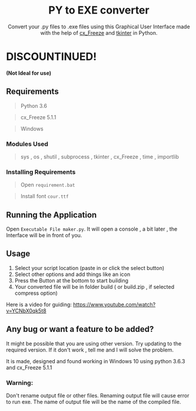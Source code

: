 <h1 align="center">PY to EXE converter</h1>
<p align="center">Convert your .py files to .exe files using this Graphical User Interface made with the help of <a href="https://anthony-tuininga.github.io/cx_Freeze/">cx_Freeze</a> and <a href="https://wiki.python.org/moin/TkInter">tkinter</a> in Python.</p>

<h1> DISCOUNTINUED! </h1><b>(Not Ideal for use)</b>

## Requirements
> Python 3.6

> cx_Freeze 5.1.1

> Windows


### Modules Used
> sys , os , shutil , subprocess , tkinter , cx_Freeze , time , importlib
 
### Installing Requirements
> Open ```requirement.bat``` 

> Install font ```cour.ttf```

## Running the Application
Open ```Executable File maker.py```. It will open a console , a bit later , the Interface will be in front of you.

## Usage
1. Select your script location (paste in or click the select button)
2. Select other options and add things like an icon
3. Press the Button at the bottom to start building
4. Your converted file will be in folder build ( or build.zip , if selected compress option)


Here is a video for guiding: https://www.youtube.com/watch?v=YCNbX0qk5t8
## Any bug or want a feature to be added?
It might be possible that you are using other version. Try updating to the required version. If it don't work , tell me and I will solve the problem.







It is made, designed and found working in Windows 10 using python 3.6.3 and cx_Freeze 5.1.1




### Warning:
Don't rename output file or other files. Renaming output file will cause error to run exe. The name of output file will be the name of the compiled file.
